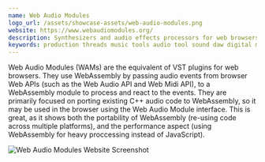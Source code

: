 ```yaml
---
name: Web Audio Modules
logo_url: /assets/showcase-assets/web-audio-modules.png
website: https://www.webaudiomodules.org/
description: Synthesizers and audio effects processors for web browsers
keywords: production threads music tools audio tool sound daw digital math
---
```


Web Audio Modules (WAMs) are the equivalent of VST plugins for web browsers. They use WebAssembly by passing audio events from browser Web APIs (such as the Web Audio API and Web Midi API), to a WebAssembly module to process and react to the events. They are primarily focused on porting existing C++ audio code to WebAssembly, so it may be used in the browser using the Web Audio Module interface. This is great, as it shows both the portability of WebAssembly (re-using code across multiple platforms), and the performance aspect (using WebAssembly for heavy proccessing instead of JavaScript).

![Web Audio Modules Website Screenshot](/assets/showcase-assets/web-audio-modules.png)
